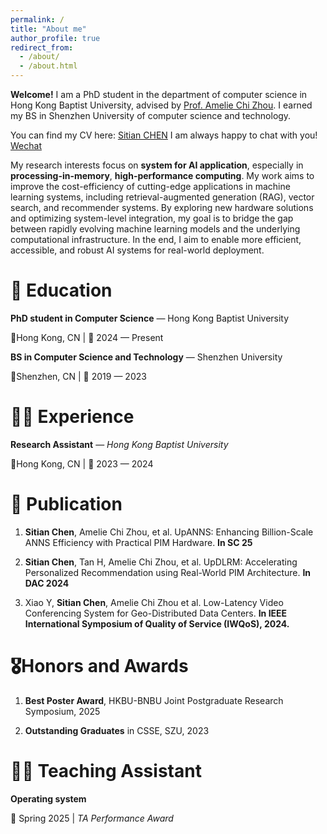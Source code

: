 ```yaml
---
permalink: /
title: "About me"
author_profile: true
redirect_from: 
  - /about/
  - /about.html
---
```


**Welcome!** I am a PhD student in the department of computer science in Hong Kong Baptist University, advised by [Prof. Amelie Chi Zhou](https://amelieczhou.github.io/). I earned my BS in Shenzhen University of computer science and technology.

You can find my CV here: [Sitian CHEN](../assets/Resume_CV__Sitian_CHEN%20(2).pdf) I am always happy to chat with you! [Wechat](../images/wechat.jpg)

My research interests focus on **system for AI application**, especially in **processing-in-memory**, **high-performance computing**. My work aims to improve the cost-efficiency of cutting-edge applications in
machine learning systems, including retrieval-augmented generation (RAG), vector search, and recommender systems. By exploring new hardware solutions and optimizing system-level integration, my goal is to bridge the gap between rapidly evolving machine learning models and the underlying computational infrastructure.
In the end, I aim to enable more efficient, accessible, and robust AI systems for real-world deployment.

🏫 Education
======
**PhD student in Computer Science** — Hong Kong Baptist University

📍Hong Kong, CN \| 📅 2024 — Present

**BS in Computer Science and Technology** — Shenzhen University

📍Shenzhen, CN \| 📅 2019 — 2023

👨‍💻 Experience
======

**Research Assistant** — *Hong Kong Baptist University*

📍Hong Kong, CN \| 📅 2023 — 2024

📖 Publication
======
1. **Sitian Chen**, Amelie Chi Zhou, et al. UpANNS: Enhancing Billion-Scale ANNS Efficiency with Practical PIM Hardware.
**In SC 25**

2. **Sitian Chen**, Tan H, Amelie Chi Zhou, et al. UpDLRM: Accelerating Personalized Recommendation using Real-World PIM Architecture. **In DAC 2024**

<!-- 3. **Sitian Chen**, Amelie Chi Zhou, et al. GPAQuant: Accelerating Personalized Recommendation with Group-Wise and PIM-Aware Quantization. (Under Review) -->

3. Xiao Y, **Sitian Chen**, Amelie Chi Zhou et al. Low-Latency Video Conferencing System for Geo-Distributed Data Centers. **In IEEE International Symposium of Quality of Service (IWQoS), 2024.**

🎖️Honors and Awards
======
1. **Best Poster Award**, HKBU-BNBU Joint Postgraduate Research Symposium, 2025

2. **Outstanding Graduates** in CSSE, SZU, 2023

🧑‍🏫 Teaching Assistant
======
**Operating system**

📅 Spring 2025 \| *TA Performance Award*
